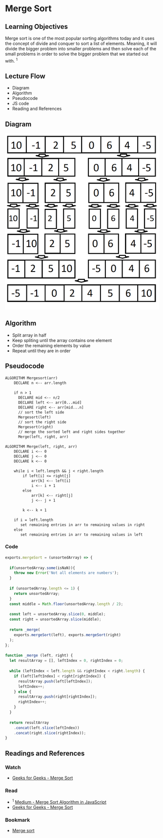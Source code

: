 # Merge Sort
## Learning Objectives
Merge sort is one of the most popular sorting algorithms today and it uses the concept of divide and conquer to sort a list of elements. Meaning, it will divide the bigger problem into smaller problems and then solve each of the small problems in order to solve the bigger problem that we started out with. <sup>1<sup>

## Lecture Flow
* Diagram
* Algorithm
* Pseudocode
* JS code
* Reading and References

## Diagram
![](./assets/mergeSort.png)

## Algorithm
* Split array in half
* Keep spliting until the array contains one element
* Order the remaining elements by value
* Repeat until they are in order

## Pseudocode
```
ALGORITHM Mergesort(arr)
    DECLARE n <-- arr.length
           
    if n > 1
      DECLARE mid <-- n/2
      DECLARE left <-- arr[0...mid]
      DECLARE right <-- arr[mid...n]
      // sort the left side
      Mergesort(left)
      // sort the right side
      Mergesort(right)
      // merge the sorted left and right sides together
      Merge(left, right, arr)

ALGORITHM Merge(left, right, arr)
    DECLARE i <-- 0
    DECLARE j <-- 0
    DECLARE k <-- 0

    while i < left.length && j < right.length
        if left[i] <= right[j]
            arr[k] <-- left[i]
            i <-- i + 1
        else
            arr[k] <-- right[j]
            j <-- j + 1
            
        k <-- k + 1

    if i = left.length
       set remaining entries in arr to remaining values in right
    else
       set remaining entries in arr to remaining values in left
```

### Code
```Javascript
exports.mergeSort = (unsortedArray) => {

  if(unsortedArray.some(isNaN)){
    throw new Error('Not all elements are numbers');
  }

  if (unsortedArray.length <= 1) {
    return unsortedArray;
  }
  const middle = Math.floor(unsortedArray.length / 2);

  const left = unsortedArray.slice(0, middle);
  const right = unsortedArray.slice(middle);

  return _merge(
    exports.mergeSort(left), exports.mergeSort(right)
  );
};

function _merge (left, right) {
  let resultArray = [], leftIndex = 0, rightIndex = 0;

  while (leftIndex < left.length && rightIndex < right.length) {
    if (left[leftIndex] < right[rightIndex]) {
      resultArray.push(left[leftIndex]);
      leftIndex++;
    } else {
      resultArray.push(right[rightIndex]);
      rightIndex++;
    }
  }

  return resultArray
    .concat(left.slice(leftIndex))
    .concat(right.slice(rightIndex));
}
```

## Readings and References

### Watch
* [Geeks for Geeks - Merge Sort](https://www.youtube.com/watch?v=JSceec-wEyw)

### Read
  * <sup>1</sup> [Medium - Merge Sort Algorithm in JavaScript](https://medium.com/javascript-in-plain-english/javascript-merge-sort-3205891ac060)
  * [Geeks for Geeks - Merge Sort](https://www.geeksforgeeks.org/merge-sort/) 

### Bookmark
* [Merge sort](https://en.wikipedia.org/wiki/Merge_sort)

